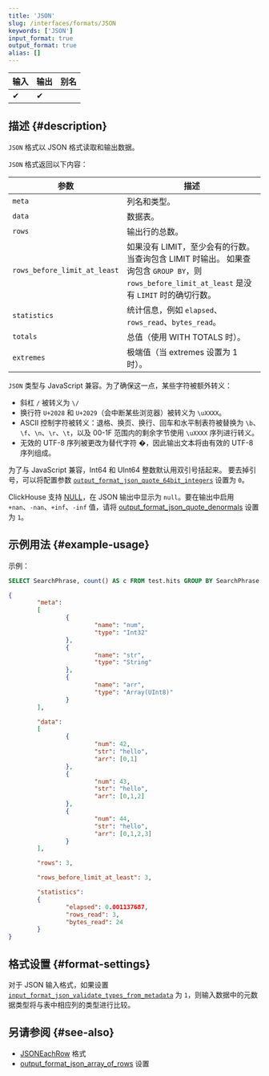 ```yaml
---
title: 'JSON'
slug: /interfaces/formats/JSON
keywords: ['JSON']
input_format: true
output_format: true
alias: []
---
```


| 输入 | 输出 | 别名 |
|------|------|-------|
| ✔    | ✔    |       |

## 描述 {#description}

`JSON` 格式以 JSON 格式读取和输出数据。

`JSON` 格式返回以下内容：

| 参数                         | 描述                                                                                                                                                                                                 |
|------------------------------|------------------------------------------------------------------------------------------------------------------------------------------------------------------------------------------------------|
| `meta`                       | 列名和类型。                                                                                                                                                                                         |
| `data`                       | 数据表。                                                                                                                                                                                             |
| `rows`                       | 输出行的总数。                                                                                                                                                                                       |
| `rows_before_limit_at_least` | 如果没有 LIMIT，至少会有的行数。当查询包含 LIMIT 时输出。 如果查询包含 `GROUP BY`，则 `rows_before_limit_at_least` 是没有 `LIMIT` 时的确切行数。                                                  |
| `statistics`                 | 统计信息，例如 `elapsed`、`rows_read`、`bytes_read`。                                                                                                                                            |
| `totals`                     | 总值（使用 WITH TOTALS 时）。                                                                                                                                                                       |
| `extremes`                   | 极端值（当 extremes 设置为 1 时）。                                                                                                                                                                  |

`JSON` 类型与 JavaScript 兼容。为了确保这一点，某些字符被额外转义：
- 斜杠 `/` 被转义为 `\/`
- 换行符 `U+2028` 和 `U+2029`（会中断某些浏览器）被转义为 `\uXXXX`。 
- ASCII 控制字符被转义：退格、换页、换行、回车和水平制表符被替换为 `\b`、`\f`、`\n`、`\r`、`\t`，以及 00-1F 范围内的剩余字节使用 `\uXXXX` 序列进行转义。
- 无效的 UTF-8 序列被更改为替代字符 �，因此输出文本将由有效的 UTF-8 序列组成。

为了与 JavaScript 兼容，Int64 和 UInt64 整数默认用双引号括起来。
要去掉引号，可以将配置参数 [`output_format_json_quote_64bit_integers`](/operations/settings/settings-formats.md/#output_format_json_quote_64bit_integers) 设置为 `0`。

ClickHouse 支持 [NULL](/sql-reference/syntax.md)，在 JSON 输出中显示为 `null`。要在输出中启用 `+nan`、`-nan`、`+inf`、`-inf` 值，请将 [output_format_json_quote_denormals](/operations/settings/settings-formats.md/#output_format_json_quote_denormals) 设置为 `1`。

## 示例用法 {#example-usage}

示例：

```sql
SELECT SearchPhrase, count() AS c FROM test.hits GROUP BY SearchPhrase WITH TOTALS ORDER BY c DESC LIMIT 5 FORMAT JSON
```

```json
{
        "meta":
        [
                {
                        "name": "num",
                        "type": "Int32"
                },
                {
                        "name": "str",
                        "type": "String"
                },
                {
                        "name": "arr",
                        "type": "Array(UInt8)"
                }
        ],

        "data":
        [
                {
                        "num": 42,
                        "str": "hello",
                        "arr": [0,1]
                },
                {
                        "num": 43,
                        "str": "hello",
                        "arr": [0,1,2]
                },
                {
                        "num": 44,
                        "str": "hello",
                        "arr": [0,1,2,3]
                }
        ],

        "rows": 3,

        "rows_before_limit_at_least": 3,

        "statistics":
        {
                "elapsed": 0.001137687,
                "rows_read": 3,
                "bytes_read": 24
        }
}
```

## 格式设置 {#format-settings}

对于 JSON 输入格式，如果设置 [`input_format_json_validate_types_from_metadata`](/operations/settings/settings-formats.md/#input_format_json_validate_types_from_metadata) 为 `1`，则输入数据中的元数据类型将与表中相应列的类型进行比较。

## 另请参阅 {#see-also}

- [JSONEachRow](/interfaces/formats/JSONEachRow) 格式
- [output_format_json_array_of_rows](/operations/settings/settings-formats.md/#output_format_json_array_of_rows) 设置
